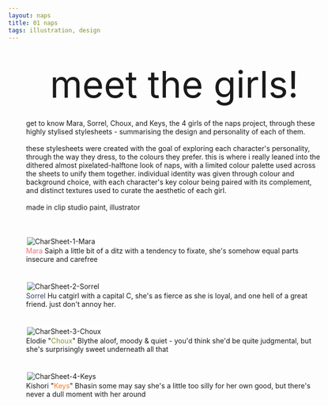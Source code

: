 ```yaml
---
layout: naps
title: 01 naps
tags: illustration, design
---
```


<style>
    .g-container {
        display: grid;
        grid-template-columns: auto auto;
        gap: 36px;
        margin-left: 36px;
        margin-right: 36px;
    }

    .g-item {
        display: flex;
        flex-direction: column;
        justify-content:center;
        width: auto;
        align-content: center;
    }

    .g-item.header {
        width:460px;
        align-items:end;
    }

    .g-item.header p {
        text-align:right;
    }

    .g-gallery {
        display: flex;
        flex-direction: column;
        align-items: center;
        justify-content: flex-start;
        height: 100svh; 
        overflow-y: scroll; 
        box-sizing: border-box;
        scroll-snap-type: y mandatory; 
        scrollbar-width: none;
        overscroll-behavior: auto;
    }

    .g-gallery-item {
        position:relative;
        scroll-snap-align: start;
        scroll-snap-stop: always;
        min-height:100svh;
        align-content:center;
    }

    .g-gallery-item img {
        border: solid 2px white;
        max-width: 90vw;
        width: auto;
        image-rendering:-webkit-optimize-contrast
    }

@media (max-width: 2104px) {
    .g-item.header {
        width:276px;
    }
}

@media (max-width: 1919px) {
    .g-container {
		grid-template-columns: 1fr;
		width:100%;
	}
    .g-gallery-item {
        padding-bottom:36px;
    }

    .g-item.header {
        width:600px;
        align-items: center;
        justify-self: center;
        padding-top:36px;
    }
    .g-item.header p {
        text-align:left;
    }
    .g-gallery {
        height: unset;
        scroll-snap-align: end;
        scroll-snap-type: none;
    }
    .g-gallery-item {
        padding-top: 0;
        scroll-snap-align: end;
        min-height: unset;
    }
}
</style>

<div class="g-container">
    <div class="g-item header">
        <p class="naps-title outlined" style="font-style:normal;line-height:1;font-size:56pt;margin:0;margin-bottom:18px">meet the girls!</p>
        <p class="binary outlined">get to know Mara, Sorrel, Choux, and Keys, the 4 girls of the naps project, through these highly stylised stylesheets - summarising the design and personality of each of them. <br><br> these stylesheets were created with the goal of exploring each character's personality, through the way they dress, to the colours they prefer. this is where i really leaned into the dithered almost pixelated-halftone look of naps, with a limited colour palette used across the sheets to unify them together. individual identity was given through colour and background choice, with each character's key colour being paired with its complement, and distinct textures used to curate the aesthetic of each girl. <br><br> made in clip studio paint, illustrator</p>
    </div>
    <div class="g-item">
        <div class="g-gallery">
            <div class="g-gallery-item" id="mainScroller">
                <img src="/assets/naps/meet-the-girls/CharSheet-1-Mara.png" alt="CharSheet-1-Mara" class="clickable naps-img">
                <div class="gallery-text">
                    <span class="item-title naps-title outlined"><span style="color:#f96b75">Mara</span> Saiph</span>
                    <span class="item-subtitle binary outlined">a little bit of a ditz with a tendency to fixate, she's somehow equal parts insecure and carefree</span>
                </div>
            </div>
            <div class="g-gallery-item">
                <img src="/assets/naps/meet-the-girls/CharSheet-2-Sorrel.png" alt="CharSheet-2-Sorrel" class="clickable naps-img">
                <div class="gallery-text">
                    <span class="item-title naps-title outlined"><span style="color:#364165">Sorrel</span> Hu</span>
                    <span class="item-subtitle binary outlined">catgirl with a capital C, she's as fierce as she is loyal, and one hell of a great friend. just don't annoy her.</span>
                </div>
            </div>
            <div class="g-gallery-item">
                <img src="/assets/naps/meet-the-girls/CharSheet-3-Choux.png" alt="CharSheet-3-Choux" class="clickable naps-img">
                <div class="gallery-text">
                    <span class="item-title naps-title outlined">Elodie "<span style="color:#7e9627">Choux</span>" Blythe</span>
                    <span class="item-subtitle binary outlined">aloof, moody & quiet - you'd think she'd be quite judgmental, but she's surprisingly sweet underneath all that</span>
                </div>
            </div>
            <div class="g-gallery-item">
                <img src="/assets/naps/meet-the-girls/CharSheet-4-Keys.png" alt="CharSheet-4-Keys" class="clickable naps-img">
                <div class="gallery-text">
                    <span class="item-title naps-title outlined">Kishori "<span style="color:#f07d2c">Keys</span>" Bhasin</span>
                    <span class="item-subtitle binary outlined">some may say she's a little too silly for her own good, but there's never a dull moment with her around</span>
                </div>
            </div>
        </div>
    </div>
</div>
<div class="bg-gallery" id="backgroundScroller" style="width:100%;position:absolute;top:0;margin:0;z-index:-1">
    <div class="bg-gallery-item" style="padding:0;height:100svh;position:relative">
        <img src="/assets/naps/meet-the-girls/mara-backdrop.png" style="width:auto;height:auto;position:absolute;bottom:-96px;left:0;image-rendering:pixelated">
    </div>
    <div class="bg-gallery-item" style="padding:0;height:100svh;position:relative">
        <img src="/assets/naps/meet-the-girls/sorrel-backdrop.png" style="width:auto;height:auto;position:absolute;bottom:-96px;left:0;image-rendering:pixelated">
    </div>
    <div class="bg-gallery-item" style="padding:0;height:100svh;position:relative">
        <img src="/assets/naps/meet-the-girls/choux-backdrop.png" style="width:auto;height:auto;position:absolute;bottom:-96px;left:0;image-rendering:pixelated">
    </div>
    <div class="bg-gallery-item" style="padding:0;height:100svh;position:relative">
        <img src="/assets/naps/meet-the-girls/keys-backdrop.png" style="width:auto;height:auto;position:absolute;bottom:0;left:0;image-rendering:pixelated">
    </div>
</div>

<script>
const gallery = document.querySelector('.g-gallery');
const firstItem = document.getElementById("mainScroller");
const backgroundScroller = document.getElementById("backgroundScroller");
gallery.addEventListener('scroll', () => {
    const topPosition = firstItem.getBoundingClientRect().top;
    console.log(`${topPosition}`)
    backgroundScroller.style.transform = `translateY(${topPosition}px)`;
});
</script>